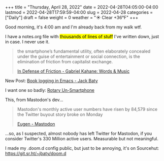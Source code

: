+++
title = "Thursday, April 28, 2022"
date = 2022-04-28T04:05:00-04:00
lastmod = 2022-04-28T17:59:59-04:00
slug = 2022-04-28
categories = ["Daily"]
draft = false
weight = 0
weather = "☀️ Clear +36°F"
+++

Good morning, it's 4:00 am and I'm already back from my walk wtf.

I have a notes.org file with <mark>thousands of lines of stuff</mark> I've written down, just in case. I never use it.

> the smartphone’s fundamental utility, often elaborately concealed under the guise of entertainment or social connection, is the elimination of friction from capitalist exchange.
>
> [In Defense of Friction - Gabriel Kahane: Words & Music](https://gabrielkahane.substack.com/p/in-defense-of-friction?s=r)

New Post: [Book logging in Emacs - Jack Baty](https://baty.net/2022/book-logging-in-emacs/)

I want one so badly: [Rotary Un-Smartphone](https://skysedge.com/unsmartphones/RUSP/index.html)

This, from Mastodon's dev...

> Mastodon's monthly active user numbers have risen by 84,579 since the Twitter buyout story broke on Monday
>
> [Eugen - Mastodon](https://mastodon.social/@Gargron/108205005223077798)

...so, as I suspected, almost nobody has left Twitter for Mastodon, if you consider Twitter's 330 Million active users. Measurable but not meaningful.

I made my .doom.d config public, but just to be annoying, it's on Sourcehut: <https://git.sr.ht/~jbaty/doom.d>

[//]: # "Exported with love from a post written in Org mode"
[//]: # "- https://github.com/kaushalmodi/ox-hugo"
